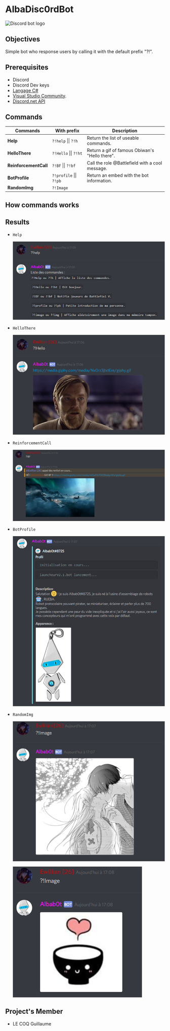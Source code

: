 # AlbaDisc0rdBot
![Discord bot logo](https://fiverr-res.cloudinary.com/images/t_main1,q_auto,f_auto/gigs/107575377/original/34ca93755e2c88b7a11f7399344e5a64d24308cd/make-a-custom-discord-bot-for-you.jpg)

## Objectives

Simple bot who response users by calling it with the default prefix "?!".

## Prerequisites

* Discord
* Discord Dev keys
* [Langage C#](https://docs.microsoft.com/fr-fr/dotnet/csharp/programming-guide/)
* [Visual Studio Community](https://visualstudio.microsoft.com/fr/vs/community/).
* [Discord.net API](https://github.com/discord-net/Discord.Net)

## Commands

| Commands              | With prefix             | Description                                     |
| --------------------- | ----------------------- | ----------------------------------------------- |
| **Help**              | `?!help` \|\| `?!h`     | Return the list of useable commands.            |
| **HelloThere**        | `?!Hello` \|\| `?!ht`   | Return a gif of famous Obiwan's "Hello there".  |
| **ReinforcementCall** | `?!BF` \|\| `?!bf`      | Call the role @Battlefield with a cool message. |
| **BotProfile**        | `?!profile` \|\| `?!pb` | Return an embed with the bot information.       |
| **RandomImg**         | `?!Image` || `?!img`    | Return an randomly an image.                    |

## How commands works



## Results

* `Help`

  ![Help Example](https://github.com/Ewillian/AlbaDisc0rdBot/blob/master/AlbaBotDiscord/Image/Help.png?raw=true)

* `HelloThere`

  ![Hello Example](https://github.com/Ewillian/AlbaDisc0rdBot/blob/master/AlbaBotDiscord/Image/Hello.png?raw=true)

* `ReinforcementCall`

  ![BF Example](https://github.com/Ewillian/AlbaDisc0rdBot/blob/master/AlbaBotDiscord/Image/BF.png?raw=true)

* `BotProfile`

  ![Bot Profile Example](https://github.com/Ewillian/AlbaDisc0rdBot/blob/master/AlbaBotDiscord/Image/profile.png?raw=true)

* `RandomImg`

  ![Image1 Example](https://github.com/Ewillian/AlbaDisc0rdBot/blob/master/AlbaBotDiscord/Image/image1.png?raw=true)
  

  ![Image2 Example](https://github.com/Ewillian/AlbaDisc0rdBot/blob/master/AlbaBotDiscord/Image/image2.png?raw=true)

## Project's Member

* LE COQ Guillaume
